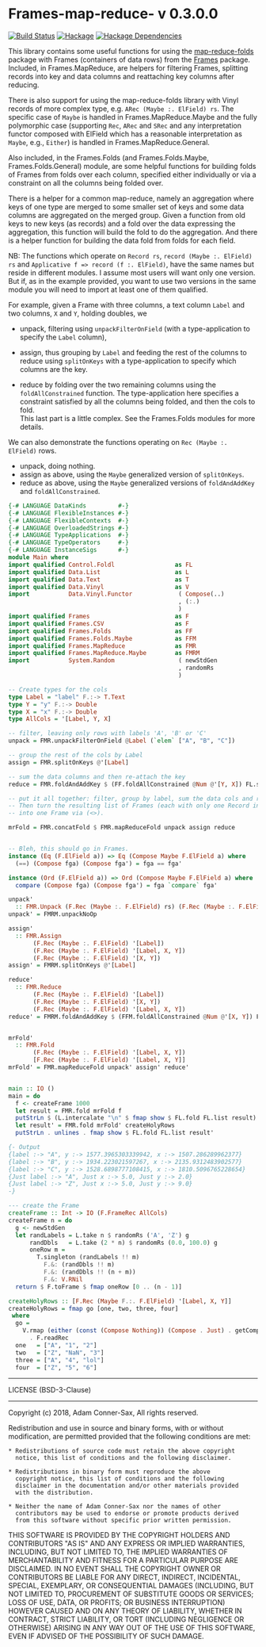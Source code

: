 # Frames-map-reduce- v 0.3.0.0

[![Build Status][travis-badge]][travis]
[![Hackage][hackage-badge]][hackage]
[![Hackage Dependencies][hackage-deps-badge]][hackage-deps]

This library contains some useful functions for using the 
[map-reduce-folds](https://hackage.haskell.org/package/map-reduce-folds-0.1.0.0) 
package with Frames (containers of data rows) from the 
[Frames](http://hackage.haskell.org/package/Frames) package.
Included, in Frames.MapReduce, are helpers for filtering Frames,
splitting records into key and data columns and reattaching key columns after reducing.

There is also support for using the map-reduce-folds library with 
Vinyl records of more complex type, e.g. ```ARec (Maybe :. ElField) rs```.
The specific case of ```Maybe``` is handled in Frames.MapReduce.Maybe and 
the fully polymorphic case (supporting ```Rec```, ```ARec``` and ```SRec``` 
and any interpretation functor composed with ElField which has a reasonable 
interpretation as ```Maybe```, e.g., ```Either```) is handled in 
Frames.MapReduce.General.

Also included, in the Frames.Folds (and Frames.Folds.Maybe, Frames.Folds.General) module, 
are some helpful functions for building folds of Frames from folds over each column, 
specified either individually or via a constraint on all the columns being folded over.

There is a helper for a common map-reduce, namely an aggregation where keys of one type
are merged to some smaller set of keys and some data columns are aggregated on the
merged group.  Given a function from old keys to new keys (as records) and a fold over
the data expressing the aggregation, this function will build the fold to do the 
aggregation.  And there is a helper function for building the data fold from folds
for each field.

NB: The functions which operate on ```Record rs```, ```record (Maybe :. ElField) rs``` 
and ```Applicative f => record (f :. ElField)```, have the same names but reside in 
different modules.  I assume most users will want only one version.  But if, as in the 
example provided, you want to use two versions in the same module you will need to import
at least one of them qualified.

For example, given a Frame with three columns, a text column ```Label``` and two columns, ```X``` and ```Y```, holding doubles, we

* unpack, filtering using ```unpackFilterOnField``` (with a type-application to specify the ```Label``` column), 
* assign, thus grouping by ```Label``` and feeding the rest of the columns to 
reduce using ```splitOnKeys``` with a type-application to specify which columns are the key.

* reduce by folding over the two remaining columns using the ```foldAllConstrained``` 
function. The type-application here specifies a constraint satisfied by all the columns 
being folded, and then the cols to fold.  
This last part is a little complex.  See the Frames.Folds modules for more details.

We can also demonstrate the functions operating on ```Rec (Maybe :. ElField)``` rows.

* unpack, doing nothing.
* assign as above, using the ```Maybe``` generalized version of ```splitOnKeys```.
* reduce as above, using the ```Maybe``` generalized versions of ```foldAndAddKey``` and ```foldAllConstrained```.

```haskell
{-# LANGUAGE DataKinds         #-}
{-# LANGUAGE FlexibleInstances #-}
{-# LANGUAGE FlexibleContexts  #-}
{-# LANGUAGE OverloadedStrings #-}
{-# LANGUAGE TypeApplications  #-}
{-# LANGUAGE TypeOperators     #-}
{-# LANGUAGE InstanceSigs      #-}
module Main where
import qualified Control.Foldl                 as FL
import qualified Data.List                     as L
import qualified Data.Text                     as T
import qualified Data.Vinyl                    as V
import           Data.Vinyl.Functor             ( Compose(..)
                                                , (:.)
                                                )
import qualified Frames                        as F
import qualified Frames.CSV                    as F
import qualified Frames.Folds                  as FF
import qualified Frames.Folds.Maybe            as FFM
import qualified Frames.MapReduce              as FMR
import qualified Frames.MapReduce.Maybe        as FMRM
import           System.Random                  ( newStdGen
                                                , randomRs
                                                )

-- Create types for the cols                                                
type Label = "label" F.:-> T.Text
type Y = "y" F.:-> Double
type X = "x" F.:-> Double
type AllCols = '[Label, Y, X]

-- filter, leaving only rows with labels 'A', 'B' or 'C'
unpack = FMR.unpackFilterOnField @Label (`elem` ["A", "B", "C"])

-- group the rest of the cols by Label
assign = FMR.splitOnKeys @'[Label]

-- sum the data columns and then re-attach the key
reduce = FMR.foldAndAddKey $ (FF.foldAllConstrained @Num @'[Y, X]) FL.sum

-- put it all together: filter, group by label, sum the data cols and re-attach the key.
-- Then turn the resulting list of Frames (each with only one Record in this case)
-- into one Frame via (<>).

mrFold = FMR.concatFold $ FMR.mapReduceFold unpack assign reduce


-- Bleh, this should go in Frames.  
instance (Eq (F.ElField a)) => Eq (Compose Maybe F.ElField a) where
  (==) (Compose fga) (Compose fga') = fga == fga'

instance (Ord (F.ElField a)) => Ord (Compose Maybe F.ElField a) where
  compare (Compose fga) (Compose fga') = fga `compare` fga'

unpack'
  :: FMR.Unpack (F.Rec (Maybe :. F.ElField) rs) (F.Rec (Maybe :. F.ElField) rs)
unpack' = FMRM.unpackNoOp

assign'
  :: FMR.Assign
       (F.Rec (Maybe :. F.ElField) '[Label])
       (F.Rec (Maybe :. F.ElField) '[Label, X, Y])
       (F.Rec (Maybe :. F.ElField) '[X, Y])
assign' = FMRM.splitOnKeys @'[Label]

reduce'
  :: FMR.Reduce
       (F.Rec (Maybe :. F.ElField) '[Label])
       (F.Rec (Maybe :. F.ElField) '[X, Y])
       (F.Rec (Maybe :. F.ElField) '[Label, X, Y])
reduce' = FMRM.foldAndAddKey $ (FFM.foldAllConstrained @Num @'[X, Y]) FL.sum


mrFold'
  :: FMR.Fold
       (F.Rec (Maybe :. F.ElField) '[Label, X, Y])
       [F.Rec (Maybe :. F.ElField) '[Label, X, Y]]
mrFold' = FMR.mapReduceFold unpack' assign' reduce'


main :: IO ()
main = do
  f <- createFrame 1000
  let result = FMR.fold mrFold f
  putStrLn $ (L.intercalate "\n" $ fmap show $ FL.fold FL.list result)
  let result' = FMR.fold mrFold' createHolyRows
  putStrLn . unlines . fmap show $ FL.fold FL.list result'

{- Output
{label :-> "A", y :-> 1577.3965303339942, x :-> 1507.286289962377}
{label :-> "B", y :-> 1934.223021597267, x :-> 2135.9312483902577}
{label :-> "C", y :-> 1528.6898777108415, x :-> 1810.5096765228654}
{Just label :-> "A", Just x :-> 5.0, Just y :-> 2.0}
{Just label :-> "Z", Just x :-> 5.0, Just y :-> 9.0}
-}

--- create the Frame
createFrame :: Int -> IO (F.FrameRec AllCols)
createFrame n = do
  g <- newStdGen
  let randLabels = L.take n $ randomRs ('A', 'Z') g
      randDbls   = L.take (2 * n) $ randomRs (0.0, 100.0) g
      oneRow m =
        T.singleton (randLabels !! m)
          F.&: (randDbls !! m)
          F.&: (randDbls !! (n + m))
          F.&: V.RNil
  return $ F.toFrame $ fmap oneRow [0 .. (n - 1)]

createHolyRows :: [F.Rec (Maybe F.:. F.ElField) '[Label, X, Y]]
createHolyRows = fmap go [one, two, three, four]
 where
  go =
    V.rmap (either (const (Compose Nothing)) (Compose . Just) . getCompose)
      . F.readRec
  one   = ["A", "1", "2"]
  two   = ["Z", "NaN", "3"]
  three = ["A", "4", "lol"]
  four  = ["Z", "5", "6"]

```

_______


LICENSE (BSD-3-Clause)
_______
Copyright (c) 2018, Adam Conner-Sax, All rights reserved.

Redistribution and use in source and binary forms, with or without
modification, are permitted provided that the following conditions are met:

    * Redistributions of source code must retain the above copyright
      notice, this list of conditions and the following disclaimer.

    * Redistributions in binary form must reproduce the above
      copyright notice, this list of conditions and the following
      disclaimer in the documentation and/or other materials provided
      with the distribution.

    * Neither the name of Adam Conner-Sax nor the names of other
      contributors may be used to endorse or promote products derived
      from this software without specific prior written permission.

THIS SOFTWARE IS PROVIDED BY THE COPYRIGHT HOLDERS AND CONTRIBUTORS
"AS IS" AND ANY EXPRESS OR IMPLIED WARRANTIES, INCLUDING, BUT NOT
LIMITED TO, THE IMPLIED WARRANTIES OF MERCHANTABILITY AND FITNESS FOR
A PARTICULAR PURPOSE ARE DISCLAIMED. IN NO EVENT SHALL THE COPYRIGHT
OWNER OR CONTRIBUTORS BE LIABLE FOR ANY DIRECT, INDIRECT, INCIDENTAL,
SPECIAL, EXEMPLARY, OR CONSEQUENTIAL DAMAGES (INCLUDING, BUT NOT
LIMITED TO, PROCUREMENT OF SUBSTITUTE GOODS OR SERVICES; LOSS OF USE,
DATA, OR PROFITS; OR BUSINESS INTERRUPTION) HOWEVER CAUSED AND ON ANY
THEORY OF LIABILITY, WHETHER IN CONTRACT, STRICT LIABILITY, OR TORT
(INCLUDING NEGLIGENCE OR OTHERWISE) ARISING IN ANY WAY OUT OF THE USE
OF THIS SOFTWARE, EVEN IF ADVISED OF THE POSSIBILITY OF SUCH DAMAGE.


[travis]:        <https://travis-ci.org/adamConnerSax/Frames-map-reduce>
[travis-badge]:  <https://travis-ci.org/adamConnerSax/Frames-map-reduce.svg?branch=master>
[hackage]:       <https://hackage.haskell.org/package/Frames-map-reduce>
[hackage-badge]: <https://img.shields.io/hackage/v/Frames-map-reduce.svg>
[hackage-deps-badge]: <https://img.shields.io/hackage-deps/v/Frames-map-reduce.svg>
[hackage-deps]: <http://packdeps.haskellers.com/feed?needle=Frames-map-reduce>
